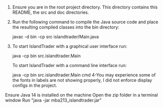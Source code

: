 1. Ensure you are in the root project directory. This directory contains this README, the src and doc directories.

2. Run the following command to compile the Java source code and place the resulting compiled classes into the
   bin directory:

     javac -d bin -cp src islandtrader/Main.java

3. To start IslandTrader with a graphical user interface run:

     java -cp bin src.islandtrader.Main

   To start IslandTrader with a command line interface run:

     java -cp bin src.islandtrader.Main cmd
4-You may experience some of the fonts in labels are not showing properly, I did not enforce display configs in the project.

Ensure Java 14 is installed on the machine
Open the zip folder in a terminal window
Run "java -jar mba213_islandtrader.jar"
